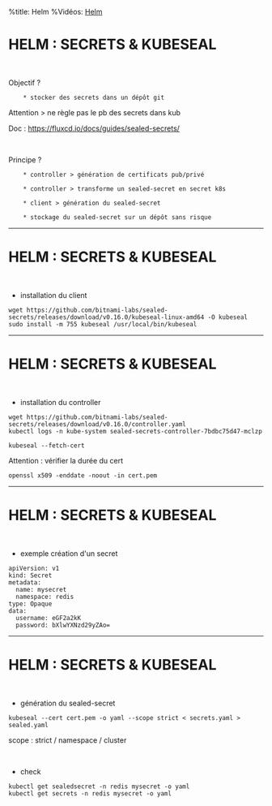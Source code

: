 %title: Helm
%Vidéos: [Helm]()


# HELM : SECRETS & KUBESEAL

<br>

Objectif ?

		* stocker des secrets dans un dépôt git

Attention > ne règle pas le pb des secrets dans kub

Doc : https://fluxcd.io/docs/guides/sealed-secrets/

<br>

Principe ?

		* controller > génération de certificats pub/privé

		* controller > transforme un sealed-secret en secret k8s

		* client > génération du sealed-secret

		* stockage du sealed-secret sur un dépôt sans risque

-------------------------------------------------------------------------------------------

# HELM : SECRETS & KUBESEAL


<br>

* installation du client

```
wget https://github.com/bitnami-labs/sealed-secrets/releases/download/v0.16.0/kubeseal-linux-amd64 -O kubeseal
sudo install -m 755 kubeseal /usr/local/bin/kubeseal
```

-------------------------------------------------------------------------------------------

# HELM : SECRETS & KUBESEAL


<br>

* installation du controller

```
wget https://github.com/bitnami-labs/sealed-secrets/releases/download/v0.16.0/controller.yaml
kubectl logs -n kube-system sealed-secrets-controller-7bdbc75d47-mclzp
```

```
kubeseal --fetch-cert
```

Attention : vérifier la durée du cert

```
openssl x509 -enddate -noout -in cert.pem
```

-------------------------------------------------------------------------------------------

# HELM : SECRETS & KUBESEAL


<br>

* exemple création d'un secret

```
apiVersion: v1
kind: Secret
metadata:
  name: mysecret
  namespace: redis
type: Opaque
data:
  username: eGF2a2kK
  password: bXlwYXNzd29yZAo=
```

-------------------------------------------------------------------------------------------

# HELM : SECRETS & KUBESEAL


<br>

* génération du sealed-secret

```
kubeseal --cert cert.pem -o yaml --scope strict < secrets.yaml > sealed.yaml
```

scope : strict / namespace / cluster

<br>

* check

```
kubectl get sealedsecret -n redis mysecret -o yaml
kubectl get secrets -n redis mysecret -o yaml
```


